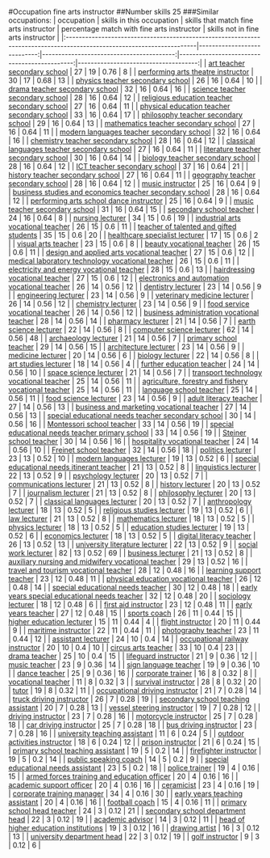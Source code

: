 #Occupation fine arts instructor
##Number skills 25
###Similar occupations:
| occupation                                                                                                            |   skills in this occupation |   skills that match fine arts instructor |   percentage match with fine arts instructor |   skills not in fine arts instructor |
|:----------------------------------------------------------------------------------------------------------------------|----------------------------:|-----------------------------------------:|---------------------------------------------:|-------------------------------------:|
| [art teacher secondary school](art_teacher_secondary_school.md)                                                       |                          27 |                                       19 |                                         0.76 |                                    8 |
| [performing arts theatre instructor](performing_arts_theatre_instructor.md)                                           |                          30 |                                       17 |                                         0.68 |                                   13 |
| [physics teacher secondary school](physics_teacher_secondary_school.md)                                               |                          26 |                                       16 |                                         0.64 |                                   10 |
| [drama teacher secondary school](drama_teacher_secondary_school.md)                                                   |                          32 |                                       16 |                                         0.64 |                                   16 |
| [science teacher secondary school](science_teacher_secondary_school.md)                                               |                          28 |                                       16 |                                         0.64 |                                   12 |
| [religious education teacher secondary school](religious_education_teacher_secondary_school.md)                       |                          27 |                                       16 |                                         0.64 |                                   11 |
| [physical education teacher secondary school](physical_education_teacher_secondary_school.md)                         |                          33 |                                       16 |                                         0.64 |                                   17 |
| [philosophy teacher secondary school](philosophy_teacher_secondary_school.md)                                         |                          29 |                                       16 |                                         0.64 |                                   13 |
| [mathematics teacher secondary school](mathematics_teacher_secondary_school.md)                                       |                          27 |                                       16 |                                         0.64 |                                   11 |
| [modern languages teacher secondary school](modern_languages_teacher_secondary_school.md)                             |                          32 |                                       16 |                                         0.64 |                                   16 |
| [chemistry teacher secondary school](chemistry_teacher_secondary_school.md)                                           |                          28 |                                       16 |                                         0.64 |                                   12 |
| [classical languages teacher secondary school](classical_languages_teacher_secondary_school.md)                       |                          27 |                                       16 |                                         0.64 |                                   11 |
| [literature teacher secondary school](literature_teacher_secondary_school.md)                                         |                          30 |                                       16 |                                         0.64 |                                   14 |
| [biology teacher secondary school](biology_teacher_secondary_school.md)                                               |                          28 |                                       16 |                                         0.64 |                                   12 |
| [ICT teacher secondary school](ICT_teacher_secondary_school.md)                                                       |                          37 |                                       16 |                                         0.64 |                                   21 |
| [history teacher secondary school](history_teacher_secondary_school.md)                                               |                          27 |                                       16 |                                         0.64 |                                   11 |
| [geography teacher secondary school](geography_teacher_secondary_school.md)                                           |                          28 |                                       16 |                                         0.64 |                                   12 |
| [music instructor](music_instructor.md)                                                                               |                          25 |                                       16 |                                         0.64 |                                    9 |
| [business studies and economics teacher secondary school](business_studies_and_economics_teacher_secondary_school.md) |                          28 |                                       16 |                                         0.64 |                                   12 |
| [performing arts school dance instructor](performing_arts_school_dance_instructor.md)                                 |                          25 |                                       16 |                                         0.64 |                                    9 |
| [music teacher secondary school](music_teacher_secondary_school.md)                                                   |                          31 |                                       16 |                                         0.64 |                                   15 |
| [secondary school teacher](secondary_school_teacher.md)                                                               |                          24 |                                       16 |                                         0.64 |                                    8 |
| [nursing lecturer](nursing_lecturer.md)                                                                               |                          34 |                                       15 |                                         0.6  |                                   19 |
| [industrial arts vocational teacher](industrial_arts_vocational_teacher.md)                                           |                          26 |                                       15 |                                         0.6  |                                   11 |
| [teacher of talented and gifted students](teacher_of_talented_and_gifted_students.md)                                 |                          35 |                                       15 |                                         0.6  |                                   20 |
| [healthcare specialist lecturer](healthcare_specialist_lecturer.md)                                                   |                          17 |                                       15 |                                         0.6  |                                    2 |
| [visual arts teacher](visual_arts_teacher.md)                                                                         |                          23 |                                       15 |                                         0.6  |                                    8 |
| [beauty vocational teacher](beauty_vocational_teacher.md)                                                             |                          26 |                                       15 |                                         0.6  |                                   11 |
| [design and applied arts vocational teacher](design_and_applied_arts_vocational_teacher.md)                           |                          27 |                                       15 |                                         0.6  |                                   12 |
| [medical laboratory technology vocational teacher](medical_laboratory_technology_vocational_teacher.md)               |                          26 |                                       15 |                                         0.6  |                                   11 |
| [electricity and energy vocational teacher](electricity_and_energy_vocational_teacher.md)                             |                          28 |                                       15 |                                         0.6  |                                   13 |
| [hairdressing vocational teacher](hairdressing_vocational_teacher.md)                                                 |                          27 |                                       15 |                                         0.6  |                                   12 |
| [electronics and automation vocational teacher](electronics_and_automation_vocational_teacher.md)                     |                          26 |                                       14 |                                         0.56 |                                   12 |
| [dentistry lecturer](dentistry_lecturer.md)                                                                           |                          23 |                                       14 |                                         0.56 |                                    9 |
| [engineering lecturer](engineering_lecturer.md)                                                                       |                          23 |                                       14 |                                         0.56 |                                    9 |
| [veterinary medicine lecturer](veterinary_medicine_lecturer.md)                                                       |                          26 |                                       14 |                                         0.56 |                                   12 |
| [chemistry lecturer](chemistry_lecturer.md)                                                                           |                          23 |                                       14 |                                         0.56 |                                    9 |
| [food service vocational teacher](food_service_vocational_teacher.md)                                                 |                          26 |                                       14 |                                         0.56 |                                   12 |
| [business administration vocational teacher](business_administration_vocational_teacher.md)                           |                          28 |                                       14 |                                         0.56 |                                   14 |
| [pharmacy lecturer](pharmacy_lecturer.md)                                                                             |                          21 |                                       14 |                                         0.56 |                                    7 |
| [earth science lecturer](earth_science_lecturer.md)                                                                   |                          22 |                                       14 |                                         0.56 |                                    8 |
| [computer science lecturer](computer_science_lecturer.md)                                                             |                          62 |                                       14 |                                         0.56 |                                   48 |
| [archaeology lecturer](archaeology_lecturer.md)                                                                       |                          21 |                                       14 |                                         0.56 |                                    7 |
| [primary school teacher](primary_school_teacher.md)                                                                   |                          29 |                                       14 |                                         0.56 |                                   15 |
| [architecture lecturer](architecture_lecturer.md)                                                                     |                          23 |                                       14 |                                         0.56 |                                    9 |
| [medicine lecturer](medicine_lecturer.md)                                                                             |                          20 |                                       14 |                                         0.56 |                                    6 |
| [biology lecturer](biology_lecturer.md)                                                                               |                          22 |                                       14 |                                         0.56 |                                    8 |
| [art studies lecturer](art_studies_lecturer.md)                                                                       |                          18 |                                       14 |                                         0.56 |                                    4 |
| [further education teacher](further_education_teacher.md)                                                             |                          24 |                                       14 |                                         0.56 |                                   10 |
| [space science lecturer](space_science_lecturer.md)                                                                   |                          21 |                                       14 |                                         0.56 |                                    7 |
| [transport technology vocational teacher](transport_technology_vocational_teacher.md)                                 |                          25 |                                       14 |                                         0.56 |                                   11 |
| [agriculture, forestry and fishery vocational teacher](agriculture,_forestry_and_fishery_vocational_teacher.md)       |                          25 |                                       14 |                                         0.56 |                                   11 |
| [language school teacher](language_school_teacher.md)                                                                 |                          25 |                                       14 |                                         0.56 |                                   11 |
| [food science lecturer](food_science_lecturer.md)                                                                     |                          23 |                                       14 |                                         0.56 |                                    9 |
| [adult literacy teacher](adult_literacy_teacher.md)                                                                   |                          27 |                                       14 |                                         0.56 |                                   13 |
| [business and marketing vocational teacher](business_and_marketing_vocational_teacher.md)                             |                          27 |                                       14 |                                         0.56 |                                   13 |
| [special educational needs teacher secondary school](special_educational_needs_teacher_secondary_school.md)           |                          30 |                                       14 |                                         0.56 |                                   16 |
| [Montessori school teacher](Montessori_school_teacher.md)                                                             |                          33 |                                       14 |                                         0.56 |                                   19 |
| [special educational needs teacher primary school](special_educational_needs_teacher_primary_school.md)               |                          33 |                                       14 |                                         0.56 |                                   19 |
| [Steiner school teacher](Steiner_school_teacher.md)                                                                   |                          30 |                                       14 |                                         0.56 |                                   16 |
| [hospitality vocational teacher](hospitality_vocational_teacher.md)                                                   |                          24 |                                       14 |                                         0.56 |                                   10 |
| [Freinet school teacher](Freinet_school_teacher.md)                                                                   |                          32 |                                       14 |                                         0.56 |                                   18 |
| [politics lecturer](politics_lecturer.md)                                                                             |                          23 |                                       13 |                                         0.52 |                                   10 |
| [modern languages lecturer](modern_languages_lecturer.md)                                                             |                          19 |                                       13 |                                         0.52 |                                    6 |
| [special educational needs itinerant teacher](special_educational_needs_itinerant_teacher.md)                         |                          21 |                                       13 |                                         0.52 |                                    8 |
| [linguistics lecturer](linguistics_lecturer.md)                                                                       |                          22 |                                       13 |                                         0.52 |                                    9 |
| [psychology lecturer](psychology_lecturer.md)                                                                         |                          20 |                                       13 |                                         0.52 |                                    7 |
| [communications lecturer](communications_lecturer.md)                                                                 |                          21 |                                       13 |                                         0.52 |                                    8 |
| [history lecturer](history_lecturer.md)                                                                               |                          20 |                                       13 |                                         0.52 |                                    7 |
| [journalism lecturer](journalism_lecturer.md)                                                                         |                          21 |                                       13 |                                         0.52 |                                    8 |
| [philosophy lecturer](philosophy_lecturer.md)                                                                         |                          20 |                                       13 |                                         0.52 |                                    7 |
| [classical languages lecturer](classical_languages_lecturer.md)                                                       |                          20 |                                       13 |                                         0.52 |                                    7 |
| [anthropology lecturer](anthropology_lecturer.md)                                                                     |                          18 |                                       13 |                                         0.52 |                                    5 |
| [religious studies lecturer](religious_studies_lecturer.md)                                                           |                          19 |                                       13 |                                         0.52 |                                    6 |
| [law lecturer](law_lecturer.md)                                                                                       |                          21 |                                       13 |                                         0.52 |                                    8 |
| [mathematics lecturer](mathematics_lecturer.md)                                                                       |                          18 |                                       13 |                                         0.52 |                                    5 |
| [physics lecturer](physics_lecturer.md)                                                                               |                          18 |                                       13 |                                         0.52 |                                    5 |
| [education studies lecturer](education_studies_lecturer.md)                                                           |                          19 |                                       13 |                                         0.52 |                                    6 |
| [economics lecturer](economics_lecturer.md)                                                                           |                          18 |                                       13 |                                         0.52 |                                    5 |
| [digital literacy teacher](digital_literacy_teacher.md)                                                               |                          26 |                                       13 |                                         0.52 |                                   13 |
| [university literature lecturer](university_literature_lecturer.md)                                                   |                          22 |                                       13 |                                         0.52 |                                    9 |
| [social work lecturer](social_work_lecturer.md)                                                                       |                          82 |                                       13 |                                         0.52 |                                   69 |
| [business lecturer](business_lecturer.md)                                                                             |                          21 |                                       13 |                                         0.52 |                                    8 |
| [auxiliary nursing and midwifery vocational teacher](auxiliary_nursing_and_midwifery_vocational_teacher.md)           |                          29 |                                       13 |                                         0.52 |                                   16 |
| [travel and tourism vocational teacher](travel_and_tourism_vocational_teacher.md)                                     |                          28 |                                       12 |                                         0.48 |                                   16 |
| [learning support teacher](learning_support_teacher.md)                                                               |                          23 |                                       12 |                                         0.48 |                                   11 |
| [physical education vocational teacher](physical_education_vocational_teacher.md)                                     |                          26 |                                       12 |                                         0.48 |                                   14 |
| [special educational needs teacher](special_educational_needs_teacher.md)                                             |                          30 |                                       12 |                                         0.48 |                                   18 |
| [early years special educational needs teacher](early_years_special_educational_needs_teacher.md)                     |                          32 |                                       12 |                                         0.48 |                                   20 |
| [sociology lecturer](sociology_lecturer.md)                                                                           |                          18 |                                       12 |                                         0.48 |                                    6 |
| [first aid instructor](first_aid_instructor.md)                                                                       |                          23 |                                       12 |                                         0.48 |                                   11 |
| [early years teacher](early_years_teacher.md)                                                                         |                          27 |                                       12 |                                         0.48 |                                   15 |
| [sports coach](sports_coach.md)                                                                                       |                          26 |                                       11 |                                         0.44 |                                   15 |
| [higher education lecturer](higher_education_lecturer.md)                                                             |                          15 |                                       11 |                                         0.44 |                                    4 |
| [flight instructor](flight_instructor.md)                                                                             |                          20 |                                       11 |                                         0.44 |                                    9 |
| [maritime instructor](maritime_instructor.md)                                                                         |                          22 |                                       11 |                                         0.44 |                                   11 |
| [photography teacher](photography_teacher.md)                                                                         |                          23 |                                       11 |                                         0.44 |                                   12 |
| [assistant lecturer](assistant_lecturer.md)                                                                           |                          24 |                                       10 |                                         0.4  |                                   14 |
| [occupational railway instructor](occupational_railway_instructor.md)                                                 |                          20 |                                       10 |                                         0.4  |                                   10 |
| [circus arts teacher](circus_arts_teacher.md)                                                                         |                          33 |                                       10 |                                         0.4  |                                   23 |
| [drama teacher](drama_teacher.md)                                                                                     |                          25 |                                       10 |                                         0.4  |                                   15 |
| [lifeguard instructor](lifeguard_instructor.md)                                                                       |                          21 |                                        9 |                                         0.36 |                                   12 |
| [music teacher](music_teacher.md)                                                                                     |                          23 |                                        9 |                                         0.36 |                                   14 |
| [sign language teacher](sign_language_teacher.md)                                                                     |                          19 |                                        9 |                                         0.36 |                                   10 |
| [dance teacher](dance_teacher.md)                                                                                     |                          25 |                                        9 |                                         0.36 |                                   16 |
| [corporate trainer](corporate_trainer.md)                                                                             |                          16 |                                        8 |                                         0.32 |                                    8 |
| [vocational teacher](vocational_teacher.md)                                                                           |                          11 |                                        8 |                                         0.32 |                                    3 |
| [survival instructor](survival_instructor.md)                                                                         |                          28 |                                        8 |                                         0.32 |                                   20 |
| [tutor](tutor.md)                                                                                                     |                          19 |                                        8 |                                         0.32 |                                   11 |
| [occupational driving instructor](occupational_driving_instructor.md)                                                 |                          21 |                                        7 |                                         0.28 |                                   14 |
| [truck driving instructor](truck_driving_instructor.md)                                                               |                          26 |                                        7 |                                         0.28 |                                   19 |
| [secondary school teaching assistant](secondary_school_teaching_assistant.md)                                         |                          20 |                                        7 |                                         0.28 |                                   13 |
| [vessel steering instructor](vessel_steering_instructor.md)                                                           |                          19 |                                        7 |                                         0.28 |                                   12 |
| [driving instructor](driving_instructor.md)                                                                           |                          23 |                                        7 |                                         0.28 |                                   16 |
| [motorcycle instructor](motorcycle_instructor.md)                                                                     |                          25 |                                        7 |                                         0.28 |                                   18 |
| [car driving instructor](car_driving_instructor.md)                                                                   |                          25 |                                        7 |                                         0.28 |                                   18 |
| [bus driving instructor](bus_driving_instructor.md)                                                                   |                          23 |                                        7 |                                         0.28 |                                   16 |
| [university teaching assistant](university_teaching_assistant.md)                                                     |                          11 |                                        6 |                                         0.24 |                                    5 |
| [outdoor activities instructor](outdoor_activities_instructor.md)                                                     |                          18 |                                        6 |                                         0.24 |                                   12 |
| [prison instructor](prison_instructor.md)                                                                             |                          21 |                                        6 |                                         0.24 |                                   15 |
| [primary school teaching assistant](primary_school_teaching_assistant.md)                                             |                          19 |                                        5 |                                         0.2  |                                   14 |
| [firefighter instructor](firefighter_instructor.md)                                                                   |                          19 |                                        5 |                                         0.2  |                                   14 |
| [public speaking coach](public_speaking_coach.md)                                                                     |                          14 |                                        5 |                                         0.2  |                                    9 |
| [special educational needs assistant](special_educational_needs_assistant.md)                                         |                          23 |                                        5 |                                         0.2  |                                   18 |
| [police trainer](police_trainer.md)                                                                                   |                          19 |                                        4 |                                         0.16 |                                   15 |
| [armed forces training and education officer](armed_forces_training_and_education_officer.md)                         |                          20 |                                        4 |                                         0.16 |                                   16 |
| [academic support officer](academic_support_officer.md)                                                               |                          20 |                                        4 |                                         0.16 |                                   16 |
| [ceramicist](ceramicist.md)                                                                                           |                          23 |                                        4 |                                         0.16 |                                   19 |
| [corporate training manager](corporate_training_manager.md)                                                           |                          34 |                                        4 |                                         0.16 |                                   30 |
| [early years teaching assistant](early_years_teaching_assistant.md)                                                   |                          20 |                                        4 |                                         0.16 |                                   16 |
| [football coach](football_coach.md)                                                                                   |                          15 |                                        4 |                                         0.16 |                                   11 |
| [primary school head teacher](primary_school_head_teacher.md)                                                         |                          24 |                                        3 |                                         0.12 |                                   21 |
| [secondary school department head](secondary_school_department_head.md)                                               |                          22 |                                        3 |                                         0.12 |                                   19 |
| [academic advisor](academic_advisor.md)                                                                               |                          14 |                                        3 |                                         0.12 |                                   11 |
| [head of higher education institutions](head_of_higher_education_institutions.md)                                     |                          19 |                                        3 |                                         0.12 |                                   16 |
| [drawing artist](drawing_artist.md)                                                                                   |                          16 |                                        3 |                                         0.12 |                                   13 |
| [university department head](university_department_head.md)                                                           |                          22 |                                        3 |                                         0.12 |                                   19 |
| [golf instructor](golf_instructor.md)                                                                                 |                           9 |                                        3 |                                         0.12 |                                    6 |
